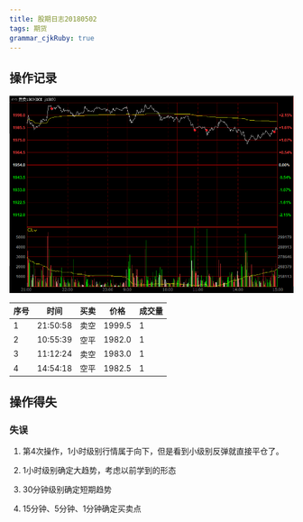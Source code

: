 ```yaml
---
title: 股期日志20180502
tags: 期货
grammar_cjkRuby: true
---
```



## 操作记录
![分时图](./images/20180502分时图.png)

|序号     |时间            |买卖     |价格         |成交量     |
| ---        | ---              | ---        | ---           | ---            |
|1          |21:50:58     |卖空     |1999.5     |1              |
|2          |10:55:39     |空平     |1982.0     |1              |
|3          |11:12:24     |卖空     |1983.0     |1              |
|4          |14:54:18     |空平     |1982.5     |1              |

## 操作得失

### 失误
1. 第4次操作，1小时级别行情属于向下，但是看到小级别反弹就直接平仓了。


 1. 1小时级别确定大趋势，考虑以前学到的形态
 2. 30分钟级别确定短期趋势
 3. 15分钟、5分钟、1分钟确定买卖点